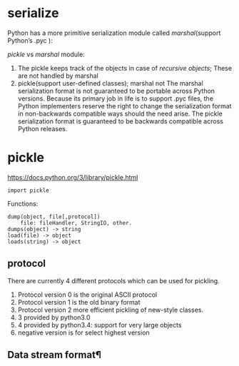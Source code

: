 # serialize
Python has a more primitive serialization module called *marshal*(support Python’s .pyc ):

*pickle* vs *marshal* module:

1. The pickle keeps track of the objects in case of *recursive objects*; These are not handled by marshal
2. pickle(support user-defined classes); marshal not
The marshal serialization format is not guaranteed to be portable across Python versions. Because its primary job in life is to support .pyc files, the Python implementers reserve the right to change the serialization format in non-backwards compatible ways should the need arise. The pickle serialization format is guaranteed to be backwards compatible across Python releases.

# pickle
https://docs.python.org/3/library/pickle.html

    import pickle

Functions:

    dump(object, file[,protocol])
        file: fileHandler, StringIO, other.
    dumps(object) -> string
    load(file) -> object
    loads(string) -> object

## protocol
There are currently 4 different protocols which can be used for pickling.

1. Protocol version 0 is the original ASCII protocol
1. Protocol version 1 is the old binary format
1. Protocol version 2 more efficient pickling of new-style classes.
2. 3 provided by python3.0
2. 4 provided by python3.4: support for very large objects
3. negative version is for select highest version

## Data stream format¶
